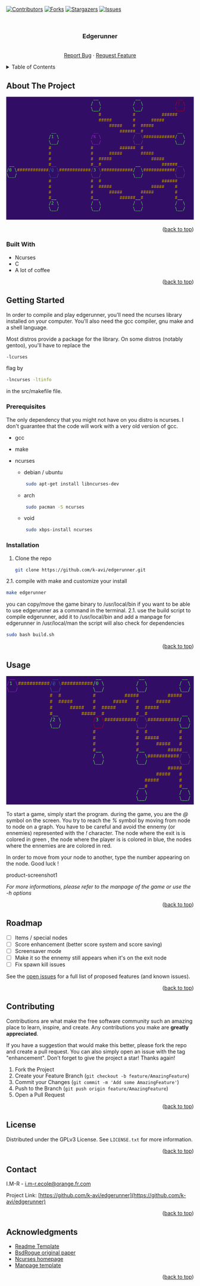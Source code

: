 <!-- Improved compatibility of back to top link: See: https://github.com/othneildrew/Best-README-Template/pull/73 -->
<a name="readme-top"></a>
<!--
*** Thanks for checking out the Best-README-Template. If you have a suggestion
*** that would make this better, please fork the repo and create a pull request
*** or simply open an issue with the tag "enhancement".
*** Don't forget to give the project a star!
*** Thanks again! Now go create something AMAZING! :D
-->



<!-- PROJECT SHIELDS -->
<!--
*** I'm using markdown "reference style" links for readability.
*** Reference links are enclosed in brackets [ ] instead of parentheses ( ).
*** See the bottom of this document for the declaration of the reference variables
*** for contributors-url, forks-url, etc. This is an optional, concise syntax you may use.
*** https://www.markdownguide.org/basic-syntax/#reference-style-links
-->
[![Contributors][contributors-shield]][contributors-url]
[![Forks][forks-shield]][forks-url]
[![Stargazers][stars-shield]][stars-url]
[![Issues][issues-shield]][issues-url]



<!-- PROJECT LOGO -->
<br />
<div align="center">
<h3 align="center">Edgerunner</h3>

  <p align="center">
    <br />
    <a href="https://github.com/k-avi/edgerunner/issues">Report Bug</a>    ·
    <a href="https://github.com/k-avi/edgerunner/issues">Request Feature</a>
  </p>
</div>



<!-- TABLE OF CONTENTS -->
<details>
  <summary>Table of Contents</summary>
  <ol>
    <li>
      <a href="#about-the-project">About The Project</a>
      <ul>
        <li><a href="#built-with">Built With</a></li>
      </ul>
    </li>
    <li>
      <a href="#getting-started">Getting Started</a>
      <ul>
        <li><a href="#prerequisites">Prerequisites</a></li>
        <li><a href="#installation">Installation</a></li>
      </ul>
    </li>
    <li><a href="#usage">Usage</a></li>
    <li><a href="#roadmap">Roadmap</a></li>
    <li><a href="#contributing">Contributing</a></li>
    <li><a href="#license">License</a></li>
    <li><a href="#contact">Contact</a></li>
    <li><a href="#acknowledgments">Acknowledgments</a></li>
  </ol>
</details>



<!-- ABOUT THE PROJECT -->
## About The Project

![product-screenshot]

<p align="right">(<a href="#readme-top">back to top</a>)</p>


### Built With

* Ncurses
* C
* A lot of coffee

<p align="right">(<a href="#readme-top">back to top</a>)</p>


<!-- GETTING STARTED -->
## Getting Started

In order to compile and play edgerunner, you'll need the ncurses library installed on your computer. 
You'll also need the gcc compiler, gnu make and a shell language.

Most distros provide a package for the library. On some distros (notably gentoo), you'll have to 
replace the 
```sh
-lcurses
```
flag by 
```sh
-lncurses -ltinfo
```
in the src/makefile file.

### Prerequisites

The only dependency that you might not have on you distro is ncurses. I don't guarantee that the code will work with a very 
old version of gcc.

* gcc
* make 
* ncurses
  
    * debian / ubuntu 
    ```sh
        sudo apt-get install libncurses-dev
    ```
    * arch 
    ```sh
        sudo pacman -S ncurses
    ```
    * void 
    ```sh
        sudo xbps-install ncurses
    ```


### Installation

1. Clone the repo
   ```sh
   git clone https://github.com/k-avi/edgerunner.git
   ```
2.1. compile with make and customize your install 
   ```sh
   make edgerunner 
   ```
   you can copy/move the game binary to /usr/local/bin if you want to be able to use edgerunner as a command 
   in the terminal.
2.1. use the build script to compile edgerunner, add it to /usr/local/bin and add a manpage for edgerunner in /usr/local/man
     the script will also check for dependencies
   ```sh
   sudo bash build.sh 
   ```

<p align="right">(<a href="#readme-top">back to top</a>)</p>



<!-- USAGE EXAMPLES -->
## Usage

![product-screenshot1]

To start a game, simply start the program. during the game, you are the 
_@_ symbol on the screen. You try to reach the _%_ symbol by moving from 
node to node on a graph. You have to be careful and avoid the ennemy (or ennemies) 
represented with the _!_ character. 
The node where the exit is is colored in green , the node where the player is is colored 
in blue, the nodes where the ennemies are are colored in red.

In order to move from your node to another, type the number appearing on the node. 
Good luck ! 

product-screenshot1

_For more informations, please refer to the manpage of the game or use the -h options_

<p align="right">(<a href="#readme-top">back to top</a>)</p>



<!-- ROADMAP -->
## Roadmap

- [ ] Items / special nodes 
- [ ] Score enhancement (better score system and score saving)
- [ ] Screensaver mode 
- [ ] Make it so the ennemy still appears when it's on the exit node 
- [ ] Fix spawn kill issues 

See the [open issues](https://github.com/k-avi/edgerunner/issues) for a full list of proposed features (and known issues).

<p align="right">(<a href="#readme-top">back to top</a>)</p>



<!-- CONTRIBUTING -->
## Contributing

Contributions are what make the free software community such an amazing place to learn, inspire, and create. Any contributions you make are **greatly appreciated**.

If you have a suggestion that would make this better, please fork the repo and create a pull request. You can also simply open an issue with the tag "enhancement".
Don't forget to give the project a star! Thanks again!

1. Fork the Project
2. Create your Feature Branch (`git checkout -b feature/AmazingFeature`)
3. Commit your Changes (`git commit -m 'Add some AmazingFeature'`)
4. Push to the Branch (`git push origin feature/AmazingFeature`)
5. Open a Pull Request

<p align="right">(<a href="#readme-top">back to top</a>)</p>


<!-- LICENSE -->
## License

Distributed under the GPLv3 License. See `LICENSE.txt` for more information.

<p align="right">(<a href="#readme-top">back to top</a>)</p>



<!-- CONTACT -->
## Contact

I.M-R - i.m-r.ecole@orange.fr.com

Project Link: [https://github.com/k-avi/edgerunner](https://github.com/k-avi/edgerunner)

<p align="right">(<a href="#readme-top">back to top</a>)</p>


## Acknowledgments

* [Readme Template](https://github.com/othneildrew/Best-README-Template)
* [BsdRogue original paper](https://docs-archive.freebsd.org/44doc/usd/30.rogue/paper.pdf)
* [Ncurses homepage](https://invisible-island.net/ncurses)
* [Manpage template](https://tldp.org/HOWTO/Man-Page/q3.html)

<p align="right">(<a href="#readme-top">back to top</a>)</p>



<!-- MARKDOWN LINKS & IMAGES -->
<!-- https://www.markdownguide.org/basic-syntax/#reference-style-links -->
[contributors-shield]: https://img.shields.io/github/contributors/k-avi/edgerunner.svg?style=for-the-badge
[contributors-url]: https://github.com/k-avi/edgerunner/graphs/contributors
[forks-shield]: https://img.shields.io/github/forks/k-avi/edgerunner.svg?style=for-the-badge
[forks-url]: https://github.com/k-avi/edgerunner/network/members
[stars-shield]: https://img.shields.io/github/stars/k-avi/edgerunner.svg?style=for-the-badge
[stars-url]: https://github.com/k-avi/edgerunner/stargazers
[issues-shield]: https://img.shields.io/github/issues/k-avi/edgerunner.svg?style=for-the-badge
[issues-url]: https://github.com/k-avi/edgerunner/issues
[license-shield]: https://img.shields.io/github/license/k-avi/edgerunner.svg?style=for-the-badge
[license-url]: https://github.com/k-avi/edgerunner/blob/master/LICENSE.txt
[linkedin-shield]: https://img.shields.io/badge/-LinkedIn-black.svg?style=for-the-badge&logo=linkedin&colorB=555
[product-screenshot]: images/screenshot_edgerunner3.png
[product-screenshot1]: images/screenshot_edgerunner1.png
